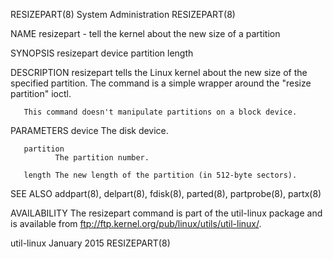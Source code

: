 RESIZEPART(8)                                                                             System Administration                                                                             RESIZEPART(8)

NAME
       resizepart - tell the kernel about the new size of a partition

SYNOPSIS
       resizepart device partition length

DESCRIPTION
       resizepart tells the Linux kernel about the new size of the specified partition.  The command is a simple wrapper around the "resize partition" ioctl.

       This command doesn't manipulate partitions on a block device.

PARAMETERS
       device The disk device.

       partition
              The partition number.

       length The new length of the partition (in 512-byte sectors).

SEE ALSO
       addpart(8), delpart(8), fdisk(8), parted(8), partprobe(8), partx(8)

AVAILABILITY
       The resizepart command is part of the util-linux package and is available from ftp://ftp.kernel.org/pub/linux/utils/util-linux/.

util-linux                                                                                     January 2015                                                                                 RESIZEPART(8)
